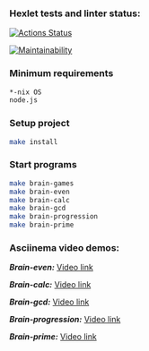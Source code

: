 ### Hexlet tests and linter status:
[![Actions Status](https://github.com/KotovMikhail/frontend-project-44/actions/workflows/hexlet-check.yml/badge.svg)](https://github.com/KotovMikhail/frontend-project-44/actions)

[![Maintainability](https://api.codeclimate.com/v1/badges/db3b4ee9ab1eafe2202b/maintainability)](https://codeclimate.com/github/KotovMikhail/frontend-project-44/maintainability)


### Мinimum requirements

```bash
*-nix OS
node.js
```

### Setup project

```bash
make install
```

### Start programs

```bash
make brain-games
make brain-even
make brain-calc
make brain-gcd
make brain-progression
make brain-prime
```

### Asciinema video demos:

***Brain-even:***
[Video link](https://asciinema.org/a/DpmNCLmugW4UEv5edI6CWD9rM)

***Brain-calc:***
[Video link](https://asciinema.org/a/tCdJdpHtVcNj24bTtAiJXiDYA)

***Brain-gcd:***
[Video link](https://asciinema.org/a/ksmarzfQ8o4Ewqie496LWaB9G)

***Brain-progression:***
[Video link](https://asciinema.org/a/PDfkGwcy1IrXc8FT0kqQ6irob)

***Brain-prime:***
[Video link](https://asciinema.org/a/CQPBWQAuikwiBDyWbrFUqso1E)